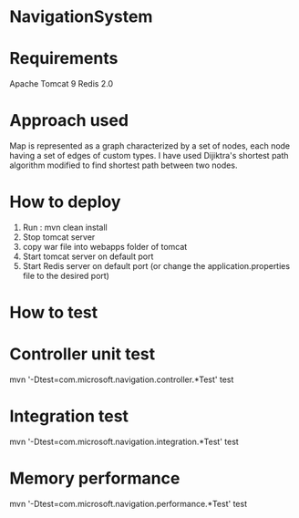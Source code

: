 # NavigationSystem

# Requirements

Apache Tomcat 9
Redis 2.0

# Approach used

Map is represented as a graph characterized by a set of nodes, each node having a set of edges of custom types. I have used Dijiktra's shortest path algorithm modified to find shortest path between two nodes.

# How to deploy

1) Run : mvn clean install
2) Stop tomcat server
3) copy war file into webapps folder of tomcat
4) Start tomcat server on default port
5) Start Redis server on default port (or change the application.properties file to the desired port)

# How to test

# Controller unit test

 mvn '-Dtest=com.microsoft.navigation.controller.*Test' test

# Integration test

 mvn '-Dtest=com.microsoft.navigation.integration.*Test' test

 # Memory performance

 mvn '-Dtest=com.microsoft.navigation.performance.*Test' test






